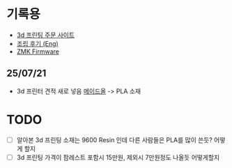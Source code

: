# 기록용
- [3d 프린팅 주문 사이트](https://cart.jlcpcb.com/shopcart/cart?spm=Jlc3dp.Homepage.1009&_gl=1%2akf6hdr%2a_gcl_au%2aODU3Njc4NzE3LjE3NTI5MTY2MDI.%2a_ga%2aMTM3NTQyMjM4OC4xNzUyOTE2NTUw%2a_ga_BZ8D96C9TK%2aczE3NTI5MjQxNzkkbzIkZzEkdDE3NTI5MjUwMTUkajUxJGwwJGgw)
- [조립 후기 (Eng)](https://www.printables.com/model/75599-split89/comments)
- [ZMK Firmware](https://zmk.dev/docs/hardware)

## 25/07/21
- 3d 프린터 견적 새로 넣음 [메이드올](https://madeall3d.com/) -> PLA 소재

# TODO
- [ ] 알아본 3d 프린팅 소재는 9600 Resin 인데 다른 사람들은 PLA를 많이 쓴듯? 어떻게 할지
- [ ] 3d 프린팅 가격이 팜레스트 포함시 15만원, 제외시 7만원정도 나올듯 어떻게할지